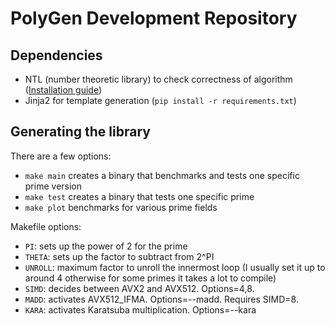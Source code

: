 # PolyGen Development Repository

## Dependencies

- NTL (number theoretic library) to check correctness of algorithm ([Installation guide](https://libntl.org/doc/tour-unix.html))
- Jinja2 for template generation (`pip install -r requirements.txt`)

## Generating the library

There are a few options:
  - `make main` creates a binary that benchmarks and tests one specific prime version
  - `make test` creates a binary that tests one specific prime
  - `make plot` benchmarks for various prime fields

Makefile options:
  - `PI`: sets up the power of 2 for the prime
  - `THETA`: sets up the factor to subtract from 2^PI
  - `UNROLL`: maximum factor to unroll the innermost loop (I usually set it up to around 4 otherwise for some primes it takes a lot to compile)
  - `SIMD`: decides between AVX2 and AVX512. Options=4,8.
  - `MADD`: activates AVX512_IFMA. Options=--madd. Requires SIMD=8.
  - `KARA`: activates Karatsuba multiplication. Options=--kara
